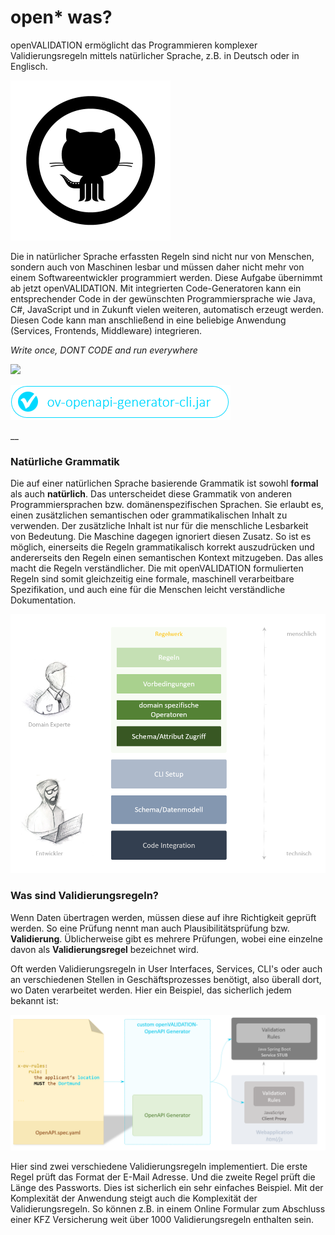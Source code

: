 # open\* was?

openVALIDATION ermöglicht das Programmieren komplexer Validierungsregeln mittels natürlicher Sprache, z.B. in Deutsch oder in Englisch.

![](.gitbook/assets/image%20%2826%29.png)

Die in natürlicher Sprache erfassten Regeln sind nicht nur von Menschen, sondern auch von Maschinen lesbar und müssen daher nicht mehr von einem Softwareentwickler programmiert werden. Diese Aufgabe übernimmt ab jetzt openVALIDATION. Mit integrierten Code-Generatoren kann ein entsprechender Code in der gewünschten Programmiersprache wie Java, C\#, JavaScript und in Zukunft vielen weiteren, automatisch erzeugt werden. Diesen Code kann man anschließend in eine beliebige Anwendung \(Services, Frontends, Middleware\) integrieren.

_Write once, DONT CODE and run everywhere_

[![](.gitbook/assets/button1%20%285%29.PNG)](https://downloadarchive.blob.core.windows.net/openvalidation-generator/openvalidation.jar)

[![](.gitbook/assets/button2%20%283%29.PNG)](https://downloadarchive.blob.core.windows.net/openvalidation-openapi-generator/ov-openapi-generator-cli.jar)



\_\_

### Natürliche Grammatik

Die auf einer natürlichen Sprache basierende Grammatik ist sowohl **formal** als auch **natürlich**. Das unterscheidet diese Grammatik von anderen Programmiersprachen bzw. domänenspezifischen Sprachen. Sie erlaubt es,  einen zusätzlichen semantischen oder grammatikalischen Inhalt zu verwenden. Der zusätzliche Inhalt ist nur für die menschliche Lesbarkeit von Bedeutung. Die Maschine dagegen ignoriert diesen Zusatz. So ist es möglich, einerseits die Regeln grammatikalisch korrekt auszudrücken und andererseits den Regeln einen semantischen Kontext mitzugeben. Das alles macht die Regeln verständlicher. Die mit openVALIDATION formulierten Regeln sind somit gleichzeitig eine formale, maschinell verarbeitbare Spezifikation, und auch eine für die Menschen leicht verständliche Dokumentation.

![](.gitbook/assets/image%20%2831%29.png)

### Was sind Validierungsregeln?

Wenn Daten übertragen werden, müssen diese auf ihre Richtigkeit geprüft werden. So eine Prüfung nennt man auch Plausibilitätsprüfung bzw. **Validierung**. Üblicherweise gibt es mehrere Prüfungen, wobei eine einzelne davon als **Validierungsregel** bezeichnet wird. 

Oft werden Validierungsregeln in User Interfaces, Services, CLI's oder auch an verschiedenen Stellen in Geschäftsprozesses benötigt, also überall dort, wo Daten verarbeitet werden. Hier ein Beispiel, das sicherlich jedem bekannt ist:

![](.gitbook/assets/image%20%2822%29.png)

Hier sind zwei verschiedene Validierungsregeln implementiert. Die erste Regel prüft das Format der E-Mail Adresse. Und die zweite Regel prüft die Länge des Passworts. Dies ist sicherlich ein sehr einfaches Beispiel. Mit der Komplexität der Anwendung steigt auch die Komplexität der Validierungsregeln. So können z.B. in einem Online Formular zum Abschluss einer KFZ Versicherung weit über 1000 Validierungsregeln enthalten sein.   




